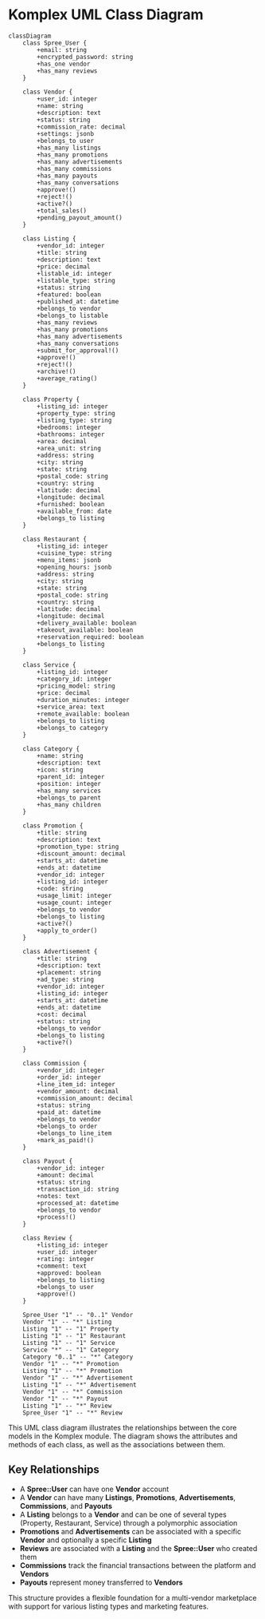 # Komplex UML Class Diagram

```mermaid
classDiagram
    class Spree_User {
        +email: string
        +encrypted_password: string
        +has_one vendor
        +has_many reviews
    }
    
    class Vendor {
        +user_id: integer
        +name: string
        +description: text
        +status: string
        +commission_rate: decimal
        +settings: jsonb
        +belongs_to user
        +has_many listings
        +has_many promotions
        +has_many advertisements
        +has_many commissions
        +has_many payouts
        +has_many conversations
        +approve!()
        +reject!()
        +active?()
        +total_sales()
        +pending_payout_amount()
    }
    
    class Listing {
        +vendor_id: integer
        +title: string
        +description: text
        +price: decimal
        +listable_id: integer
        +listable_type: string
        +status: string
        +featured: boolean
        +published_at: datetime
        +belongs_to vendor
        +belongs_to listable
        +has_many reviews
        +has_many promotions
        +has_many advertisements
        +has_many conversations
        +submit_for_approval!()
        +approve!()
        +reject!()
        +archive!()
        +average_rating()
    }
    
    class Property {
        +listing_id: integer
        +property_type: string
        +listing_type: string
        +bedrooms: integer
        +bathrooms: integer
        +area: decimal
        +area_unit: string
        +address: string
        +city: string
        +state: string
        +postal_code: string
        +country: string
        +latitude: decimal
        +longitude: decimal
        +furnished: boolean
        +available_from: date
        +belongs_to listing
    }
    
    class Restaurant {
        +listing_id: integer
        +cuisine_type: string
        +menu_items: jsonb
        +opening_hours: jsonb
        +address: string
        +city: string
        +state: string
        +postal_code: string
        +country: string
        +latitude: decimal
        +longitude: decimal
        +delivery_available: boolean
        +takeout_available: boolean
        +reservation_required: boolean
        +belongs_to listing
    }
    
    class Service {
        +listing_id: integer
        +category_id: integer
        +pricing_model: string
        +price: decimal
        +duration_minutes: integer
        +service_area: text
        +remote_available: boolean
        +belongs_to listing
        +belongs_to category
    }
    
    class Category {
        +name: string
        +description: text
        +icon: string
        +parent_id: integer
        +position: integer
        +has_many services
        +belongs_to parent
        +has_many children
    }
    
    class Promotion {
        +title: string
        +description: text
        +promotion_type: string
        +discount_amount: decimal
        +starts_at: datetime
        +ends_at: datetime
        +vendor_id: integer
        +listing_id: integer
        +code: string
        +usage_limit: integer
        +usage_count: integer
        +belongs_to vendor
        +belongs_to listing
        +active?()
        +apply_to_order()
    }
    
    class Advertisement {
        +title: string
        +description: text
        +placement: string
        +ad_type: string
        +vendor_id: integer
        +listing_id: integer
        +starts_at: datetime
        +ends_at: datetime
        +cost: decimal
        +status: string
        +belongs_to vendor
        +belongs_to listing
        +active?()
    }
    
    class Commission {
        +vendor_id: integer
        +order_id: integer
        +line_item_id: integer
        +vendor_amount: decimal
        +commission_amount: decimal
        +status: string
        +paid_at: datetime
        +belongs_to vendor
        +belongs_to order
        +belongs_to line_item
        +mark_as_paid!()
    }
    
    class Payout {
        +vendor_id: integer
        +amount: decimal
        +status: string
        +transaction_id: string
        +notes: text
        +processed_at: datetime
        +belongs_to vendor
        +process!()
    }
    
    class Review {
        +listing_id: integer
        +user_id: integer
        +rating: integer
        +comment: text
        +approved: boolean
        +belongs_to listing
        +belongs_to user
        +approve!()
    }
    
    Spree_User "1" -- "0..1" Vendor
    Vendor "1" -- "*" Listing
    Listing "1" -- "1" Property
    Listing "1" -- "1" Restaurant
    Listing "1" -- "1" Service
    Service "*" -- "1" Category
    Category "0..1" -- "*" Category
    Vendor "1" -- "*" Promotion
    Listing "1" -- "*" Promotion
    Vendor "1" -- "*" Advertisement
    Listing "1" -- "*" Advertisement
    Vendor "1" -- "*" Commission
    Vendor "1" -- "*" Payout
    Listing "1" -- "*" Review
    Spree_User "1" -- "*" Review
```

This UML class diagram illustrates the relationships between the core models in the Komplex module. The diagram shows the attributes and methods of each class, as well as the associations between them.

## Key Relationships

- A **Spree::User** can have one **Vendor** account
- A **Vendor** can have many **Listings**, **Promotions**, **Advertisements**, **Commissions**, and **Payouts**
- A **Listing** belongs to a **Vendor** and can be one of several types (Property, Restaurant, Service) through a polymorphic association
- **Promotions** and **Advertisements** can be associated with a specific **Vendor** and optionally a specific **Listing**
- **Reviews** are associated with a **Listing** and the **Spree::User** who created them
- **Commissions** track the financial transactions between the platform and **Vendors**
- **Payouts** represent money transferred to **Vendors**

This structure provides a flexible foundation for a multi-vendor marketplace with support for various listing types and marketing features.